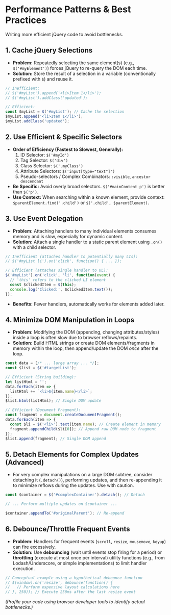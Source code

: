 # Performance Patterns & Best Practices

Writing more efficient jQuery code to avoid bottlenecks.

## 1. Cache jQuery Selections

*   **Problem:** Repeatedly selecting the same element(s) (e.g., `$('#myElement')`) forces jQuery to re-query the DOM each time.
*   **Solution:** Store the result of a selection in a variable (conventionally prefixed with `$`) and reuse it.

```javascript
// Inefficient:
// $('#myList').append('<li>Item 1</li>');
// $('#myList').addClass('updated');

// Efficient:
const $myList = $('#myList'); // Cache the selection
$myList.append('<li>Item 1</li>');
$myList.addClass('updated');
```

## 2. Use Efficient & Specific Selectors

*   **Order of Efficiency (Fastest to Slowest, Generally):**
    1.  ID Selector: `$('#myId')`
    2.  Tag Selector: `$('div')`
    3.  Class Selector: `$('.myClass')`
    4.  Attribute Selectors: `$('input[type="text"]')`
    5.  Pseudo-selectors / Complex Combinators: `:visible`, `ancestor descendant`
*   **Be Specific:** Avoid overly broad selectors. `$('#mainContent p')` is better than `$('p')`.
*   **Use Context:** When searching within a known element, provide context: `$parentElement.find('.child')` or `$('.child', $parentElement)`.

## 3. Use Event Delegation

*   **Problem:** Attaching handlers to many individual elements consumes memory and is slow, especially for dynamic content.
*   **Solution:** Attach a single handler to a static parent element using `.on()` with a child selector.

```javascript
// Inefficient (attaches handler to potentially many LIs):
// $('#myList li').on('click', function() { ... });

// Efficient (attaches single handler to UL):
$('#myList').on('click', 'li', function(event) {
  // 'this' refers to the clicked LI element
  const $clickedItem = $(this);
  console.log('Clicked:', $clickedItem.text());
});
```
*   **Benefits:** Fewer handlers, automatically works for elements added later.

## 4. Minimize DOM Manipulation in Loops

*   **Problem:** Modifying the DOM (appending, changing attributes/styles) inside a loop is often slow due to browser reflows/repaints.
*   **Solution:** Build HTML strings or create DOM elements/fragments in memory within the loop, then append/update the DOM *once* after the loop.

```javascript
const data = [/* ... large array ... */];
const $list = $('#targetList');

// Efficient (String building):
let listHtml = '';
data.forEach(item => {
  listHtml += `<li>${item.name}</li>`;
});
$list.html(listHtml); // Single DOM update

// Efficient (Document Fragment):
const fragment = document.createDocumentFragment();
data.forEach(item => {
  const $li = $('<li>').text(item.name); // Create element in memory
  fragment.appendChild($li[0]); // Append raw DOM node to fragment
});
$list.append(fragment); // Single DOM append
```

## 5. Detach Elements for Complex Updates (Advanced)

*   For very complex manipulations on a large DOM subtree, consider detaching it (`.detach()`), performing updates, and then re-appending it to minimize reflows during the updates. Use with caution.

```javascript
const $container = $('#complexContainer').detach(); // Detach

// ... Perform multiple updates on $container ...

$container.appendTo('#originalParent'); // Re-append
```

## 6. Debounce/Throttle Frequent Events

*   **Problem:** Handlers for frequent events (`scroll`, `resize`, `mousemove`, `keyup`) can fire excessively.
*   **Solution:** Use **debouncing** (wait until events stop firing for a period) or **throttling** (execute at most once per interval) utility functions (e.g., from Lodash/Underscore, or simple implementations) to limit handler execution.

```javascript
// Conceptual example using a hypothetical debounce function
// $(window).on('resize', debounce(function() {
//   // Perform expensive layout calculations here
// }, 250)); // Execute 250ms after the last resize event
```

*(Profile your code using browser developer tools to identify actual bottlenecks.)*